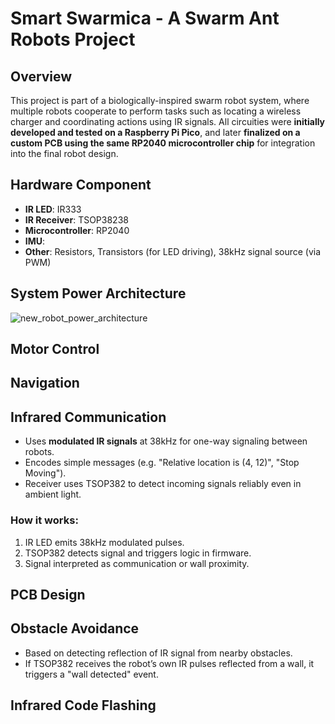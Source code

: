 # Smart Swarmica - A Swarm Ant Robots Project
## Overview
This project is part of a biologically-inspired swarm robot system, where multiple robots cooperate to perform tasks such as locating a wireless charger and coordinating actions using IR signals.
All circuities were **initially developed and tested on a Raspberry Pi Pico**, and later **finalized on a custom PCB using the same RP2040 microcontroller chip** for integration into the final robot design.

## Hardware Component 

- **IR LED**: IR333
- **IR Receiver**: TSOP38238
- **Microcontroller**: RP2040
- **IMU**:
- **Other**: Resistors, Transistors (for LED driving), 38kHz signal source (via PWM)
## System Power Architecture
![new_robot_power_architecture](https://github.com/user-attachments/assets/9395186a-cf4d-4508-8e1b-a4c97f948f56)

## Motor Control
## Navigation
## Infrared Communication
- Uses **modulated IR signals** at 38kHz for one-way signaling between robots.
- Encodes simple messages (e.g. "Relative location is (4, 12)", "Stop Moving").
- Receiver uses TSOP382 to detect incoming signals reliably even in ambient light.

### How it works:
1. IR LED emits 38kHz modulated pulses.
2. TSOP382 detects signal and triggers logic in firmware.
3. Signal interpreted as communication or wall proximity.

## PCB Design
## Obstacle Avoidance
- Based on detecting reflection of IR signal from nearby obstacles.
- If TSOP382 receives the robot’s own IR pulses reflected from a wall, it triggers a "wall detected" event.
## Infrared Code Flashing
